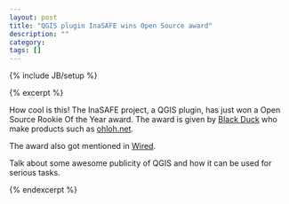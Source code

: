 ```yaml
---
layout: post
title: "QGIS plugin InaSAFE wins Open Source award"
description: ""
category: 
tags: []
---
```

{% include JB/setup %}

{% excerpt %}

How cool is this! The InaSAFE project, a QGIS plugin, has just won a Open Source Rookie Of the Year award.  The award is given by [Black Duck](http://www.blackducksoftware.com/) who make products such as [ohloh.net](http://www.ohloh.net/).

The award also got mentioned in [Wired](http://www.wired.com/wiredenterprise/2013/01/open-source-rookies-of-year/).

Talk about some awesome publicity of QGIS and how it can be used for serious tasks. 

{% endexcerpt %}